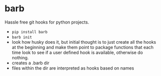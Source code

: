 # barb
Hassle free git hooks for python projects.

- `pip install barb`
- `barb init`
- look how husky does it, but initial thought is to just create all the hooks at the beginning and make them point to package functions that each time look to see if a user defined hook is available, otherwise do nothing.
- creates a .barb dir
- files within the dir are interpreted as hooks based on names
